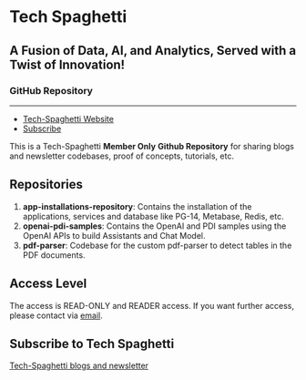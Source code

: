 # Tech Spaghetti
## A Fusion of Data, AI, and Analytics, Served with a Twist of Innovation!
### GitHub Repository

---

- [Tech-Spaghetti Website](https://tech-spaghetti.com/)
- [Subscribe](https://tech-spaghetti.com/subscribe/)

This is a Tech-Spaghetti **Member Only** **Github Repository** for sharing blogs and newsletter codebases, proof of concepts, tutorials, etc.

## Repositories

1. **app-installations-repository**: Contains the installation of the applications, services and database like PG-14, Metabase, Redis, etc.
2. **openai-pdi-samples**: Contains the OpenAI and PDI samples using the OpenAI APIs to build Assistants and Chat Model.
3. **pdf-parser**: Codebase for the custom pdf-parser to detect tables in the PDF documents.


## Access Level

The access is READ-ONLY and READER access. If you want further access, please contact via [email](tech.spaghetti.blogs@gmail.com).

## Subscribe to Tech Spaghetti

[Tech-Spaghetti blogs and newsletter](https://tech-spaghetti.com/subscribe/)
